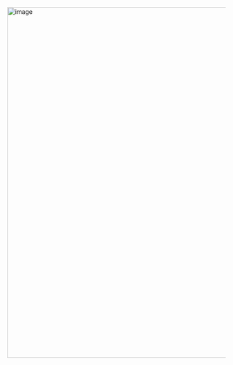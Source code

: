 <img width="1388" height="809" alt="image" src="https://github.com/user-attachments/assets/58a20ec8-e531-4f62-b59b-a12a2a4ed052" />

